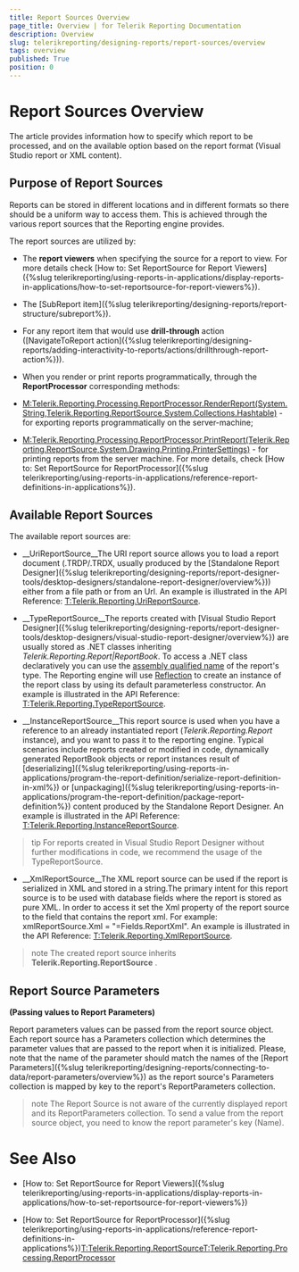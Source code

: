 ```yaml
---
title: Report Sources Overview
page_title: Overview | for Telerik Reporting Documentation
description: Overview
slug: telerikreporting/designing-reports/report-sources/overview
tags: overview
published: True
position: 0
---
```


# Report Sources Overview



The article provides information how to specify which report to be processed, and on the available option based on 
      the report format (Visual Studio report or XML content). 

## Purpose of Report Sources

Reports can be stored in different locations and in different formats so there should be a uniform way to
          access them. This is achieved through the various report sources that the Reporting engine provides.
        

The report sources are utilized by:

* The __report viewers__ when specifying the source for a report to view. For more details check 
              [How to: Set ReportSource for Report Viewers]({%slug telerikreporting/using-reports-in-applications/display-reports-in-applications/how-to-set-reportsource-for-report-viewers%}).
            

* The [SubReport item]({%slug telerikreporting/designing-reports/report-structure/subreport%}).
            

* For any report item that would use __drill-through__ action
              ([NavigateToReport action]({%slug telerikreporting/designing-reports/adding-interactivity-to-reports/actions/drillthrough-report-action%})).
            

* When you render or print reports programmatically, through the __ReportProcessor__ 
              corresponding methods:
            

* [M:Telerik.Reporting.Processing.ReportProcessor.RenderReport(System.String,Telerik.Reporting.ReportSource,System.Collections.Hashtable)]()
                  - for exporting reports programmatically on the server-machine;
                

* [M:Telerik.Reporting.Processing.ReportProcessor.PrintReport(Telerik.Reporting.ReportSource,System.Drawing.Printing.PrinterSettings)]()
                  - for printing reports from the server machine.
                For more details, check [How to: Set ReportSource for ReportProcessor]({%slug telerikreporting/using-reports-in-applications/reference-report-definitions-in-applications%}).
            

## Available Report Sources

The available report sources are:

* __UriReportSource__The URI report source allows you to load a report document (.TRDP/.TRDX,
              usually produced by the [Standalone Report Designer]({%slug telerikreporting/designing-reports/report-designer-tools/desktop-designers/standalone-report-designer/overview%})) either from a file path or from an Url.
            An example is illustrated in the API Reference: [T:Telerik.Reporting.UriReportSource]().
            

* __TypeReportSource__The reports created with [Visual Studio Report Designer]({%slug telerikreporting/designing-reports/report-designer-tools/desktop-designers/visual-studio-report-designer/overview%}) are usually stored as .NET classes inheriting
              *Telerik.Reporting.Report|ReportBook*.
              To access a .NET class declaratively you can use the [assembly qualified name](http://msdn.microsoft.com/en-us/library/30wyt9tk) of the report's type. The Reporting engine will use [Reflection](https://msdn.microsoft.com/en-us/library/ms173183(v=vs.110).aspx) to create an instance of the report class by using its default parameterless constructor.
            An example is illustrated in the API Reference: [T:Telerik.Reporting.TypeReportSource]().
            

* __InstanceReportSource__This report source is used when you have a reference to an already instantiated report (*Telerik.Reporting.Report* instance),
              and you want to pass it to the reporting engine. Typical scenarios include reports created or modified in code, dynamically generated ReportBook objects
              or report instances result of [deserializing]({%slug telerikreporting/using-reports-in-applications/program-the-report-definition/serialize-report-definition-in-xml%})
              or [unpackaging]({%slug telerikreporting/using-reports-in-applications/program-the-report-definition/package-report-definition%}) content produced by the Standalone Report Designer.
            An example is illustrated in the API Reference: [T:Telerik.Reporting.InstanceReportSource]().
            

>tip For reports created in Visual Studio Report Designer without further modifications in code, we recommend the usage of the TypeReportSource.


* __XmlReportSource__The XML report source can be used if the report is serialized in XML and stored in a string.The primary intent for this report source is to be used with database fields where the report is stored as
              pure XML. In order to access it set the Xml property of the report source to the field that contains the
              report xml. For example: xmlReportSource.Xml = "=Fields.ReportXml".
            An example is illustrated in the API Reference: [T:Telerik.Reporting.XmlReportSource]().
            

>note The created report source inherits  __Telerik.Reporting.ReportSource__ .          


## Report Source Parameters

__(Passing values to Report Parameters)__

Report parameters values can be passed from the report source object. Each report source has a Parameters collection
          which determines the parameter values that are passed to the report when it is initialized. Please, note that the name of the parameter
          should match the names of the [Report Parameters]({%slug telerikreporting/designing-reports/connecting-to-data/report-parameters/overview%})
          as the report source's Parameters collection is mapped by key to the report's ReportParameters collection.
        

>note The Report Source is not aware of the currently displayed report and its ReportParameters collection.            To send a value from the report source object, you need to know the report parameter's key (Name).          


# See Also


 * [How to: Set ReportSource for Report Viewers]({%slug telerikreporting/using-reports-in-applications/display-reports-in-applications/how-to-set-reportsource-for-report-viewers%})

 * [How to: Set ReportSource for ReportProcessor]({%slug telerikreporting/using-reports-in-applications/reference-report-definitions-in-applications%})[T:Telerik.Reporting.ReportSource]()[T:Telerik.Reporting.Processing.ReportProcessor]()
